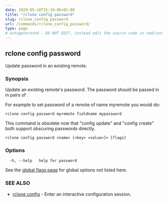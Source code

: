 ```yaml
---
date: 2020-05-16T15:10:08+01:00
title: "rclone config password"
slug: rclone_config_password
url: /commands/rclone_config_password/
type: page
# autogenerated - DO NOT EDIT, instead edit the source code in cmd/config/password/ and as part of making a release run "make commanddocs"
---
```

## rclone config password

Update password in an existing remote.

### Synopsis


Update an existing remote's password. The password
should be passed in in pairs of <key> <value>.

For example to set password of a remote of name myremote you would do:

    rclone config password myremote fieldname mypassword

This command is obsolete now that "config update" and "config create"
both support obscuring passwords directly.


```
rclone config password <name> [<key> <value>]+ [flags]
```

### Options

```
  -h, --help   help for password
```

See the [global flags page](/flags/) for global options not listed here.

### SEE ALSO

* [rclone config](/commands/rclone_config/)	 - Enter an interactive configuration session.

